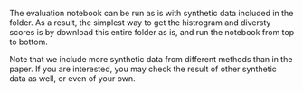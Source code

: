 The evaluation notebook can be run as is with synthetic data included in the folder.
As a result, the simplest way to get the histrogram and diversty scores is by download this entire folder as is, and run the notebook from top to bottom.

Note that we include more synthetic data from different methods than in the paper. If you are interested, you may check the result of other synthetic data as well, or even of your own.
